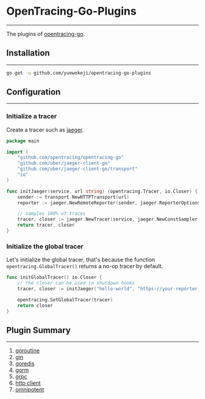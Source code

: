 # OpenTracing-Go-Plugins

---

The plugins of [opentracing-go](https://github.com/opentracing/opentracing-go).

## Installation

---

```bash
go get -u github.com/yuewokeji/opentracing-go-plugins
```

## Configuration

---

### Initialize a tracer

Create a tracer such as [jaeger](https://github.com/uber/jaeger-client-go).

```go
package main

import (
	"github.com/opentracing/opentracing-go"
	"github.com/uber/jaeger-client-go"
	"github.com/uber/jaeger-client-go/transport"
	"io"
)

func initJaeger(service, url string) (opentracing.Tracer, io.Closer) {
	sender := transport.NewHTTPTransport(url)
	reporter := jaeger.NewRemoteReporter(sender, jaeger.ReporterOptions.Logger(jaeger.StdLogger))

	// samples 100% of traces
	tracer, closer := jaeger.NewTracer(service, jaeger.NewConstSampler(true), reporter)
	return tracer, closer
}

```
### Initialize the global tracer

Let's initialize the global tracer, that's because the function `opentracing.GlobalTracer()` returns a no-op tracer by default.

```go
func initGlobalTracer() io.Closer {
	// the closer can be used in shutdown hooks
	tracer, closer := initJaeger("hello-world", "https://your-reporter-url")

	opentracing.SetGlobalTracer(tracer)
	return closer
}

```

## Plugin Summary

---

1. [goroutine](module/otasyncgo/README.md)
1. [gin](module/otgin/README.md)
1. [goredis](module/otgoredisv8/README.md)
1. [gorm](module/otgorm/README.md)
1. [grpc](module/otgrpc/README.md)
1. [http client](module/othttp/README.md)
1. [omnipotent](module/otomnipotent/README.md)
